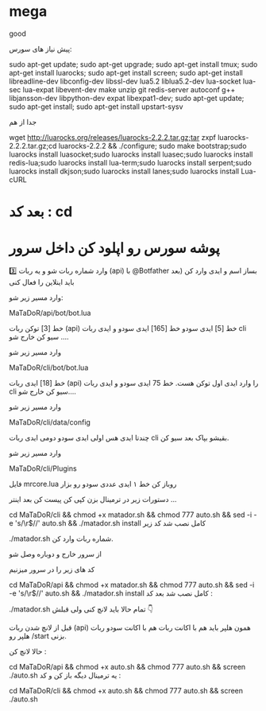 # mega
good


پیش نیاز های سورس:

 sudo apt-get update; sudo apt-get upgrade; sudo apt-get install tmux; sudo apt-get install luarocks; sudo apt-get install screen; sudo apt-get install libreadline-dev libconfig-dev libssl-dev lua5.2 liblua5.2-dev lua-socket lua-sec lua-expat libevent-dev make unzip git redis-server autoconf g++ libjansson-dev libpython-dev expat libexpat1-dev; sudo apt-get update; sudo apt-get install; sudo apt-get install upstart-sysv

جدا از هم

 wget http://luarocks.org/releases/luarocks-2.2.2.tar.gz;tar zxpf luarocks-2.2.2.tar.gz;cd luarocks-2.2.2 && ./configure; sudo make bootstrap;sudo luarocks install luasocket;sudo luarocks install luasec;sudo luarocks install redis-lua;sudo luarocks install lua-term;sudo luarocks install serpent;sudo luarocks install dkjson;sudo luarocks install lanes;sudo luarocks install Lua-cURL

بعد کد :
 cd
======================
  پوشه سورس رو اپلود کن داخل سرور
======================
3️⃣ وارد شماره‌ ربات شو و  یه ربات (api) با
 @Botfather
بساز اسم و ایدی وارد کن (بعد باید اینلاین را فعال کنی
 
وارد مسیر زیر شو:

MaTaDoR/api/bot/bot.lua

 خط [3] توکن ربات (api)
 خط [5] ایدی سودو
خط [165] ایدی سودو و ایدی ربات cli
سیو کن خارج شو ....

 وارد مسیر زیر شو

MaTaDoR/cli/bot/bot.lua

خط [18] ایدی ربات (api) را وارد ایدی اول توکن هست.
خط 75  ایدی سودو و ایدی ربات cli
سیو کن خارج شو....

وارد مسیر زیر شو

MaTaDoR/cli/data/config

چندتا ایدی هس اولی ایدی سودو دومی ایدی ربات cli بقیشو بپاک بعد سیو کن.

وارد مسیر زیر شو

MaTaDoR/cli/Plugins

فایل mrcore.lua روباز کن
 خط ۱ ایدی عددی سودو رو بزار

 دستورات زیر در ترمینال بزن کپی کن پیست کن بعد اینتر ...
 

cd MaTaDoR/cli && chmod +x matador.sh && chmod 777 auto.sh && sed -i -e 's/\r$//' auto.sh && ./matador.sh install
کامل نصب شد کد زیر
 

 ./matador.sh
شماره ربات وارد کن.

از سرور خارج و دوباره وصل شو

کد های زیر را در سرور میزنیم
 

cd MaTaDoR/api && chmod +x matador.sh && chmod 777 auto.sh && sed -i -e 's/\r$//' auto.sh && ./matador.sh install
کامل نصب شد بعد کد :
 

 ./matador.sh
تمام حالا باید لانچ کنی ولی قبلش 👇

 قبل از لانچ شدن ربات (api) همون هلپر باید هم با اکانت ربات هم با اکانت سودو ربات هلپر رو /start بزنی.

حالا لانچ کن :
 

cd MaTaDoR/api && chmod +x auto.sh && chmod 777 auto.sh && screen ./auto.sh
یه ترمینال دیگه باز کن و کد :
 

cd MaTaDoR/cli && chmod +x auto.sh && chmod 777 auto.sh && screen ./auto.sh
